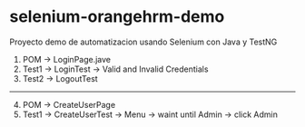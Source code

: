 # selenium-orangehrm-demo 
Proyecto demo de automatizacion usando Selenium con Java y TestNG 
1. POM -> LoginPage.jave
2. Test1 -> LoginTest -> Valid and Invalid Credentials
3. Test2 -> LogoutTest
----------------------------------------------------------
4. POM -> CreateUserPage
5. Test1 -> CreateUserTest -> Menu -> waint until Admin -> click Admin 
